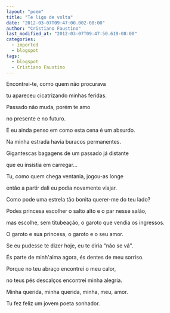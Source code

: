 ```yaml
---
layout: "poem"
title: "Te ligo de volta"
date: "2012-03-07T09:47:00.002-08:00"
author: "Cristiano Faustino"
last_modified_at: "2012-03-07T09:47:50.619-08:00"
categories:
  - imported
  - blogspot
tags:
  - blogspot
  - Cristiano Faustino
---
```


Encontrei-te, como quem não procurava

tu apareceu cicatrizando minhas feridas.

Passado não muda, porém te amo

no presente e no futuro.

E eu ainda penso em como esta cena é um absurdo.

Na minha estrada havia buracos permanentes.

Gigantescas bagagens de um passado já distante

que eu insistia em carregar...

Tu, como quem chega ventania, jogou-as longe

então a partir dali eu podia novamente viajar.

Como pode uma estrela tão bonita querer-me do teu lado?

Podes princesa escolher o salto alto e o par nesse salão,

mas escolhe, sem titubeação, o garoto que vendia os ingressos.

O garoto e sua princesa, o garoto e o seu amor.

Se eu pudesse te dizer hoje, eu te diria "não se vá".

És parte de minh'alma agora, és dentes de meu sorriso.

Porque no teu abraço encontrei o meu calor,

no teus pés descalços encontrei minha alegria.

Minha querida, minha querida, minha, meu, amor.

Tu fez feliz um jovem poeta sonhador.